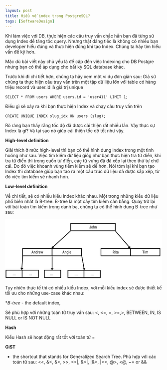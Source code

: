 ```yaml
---
layout: post
title: Hiểu về index trong PostgreSQL?
tags: [SoftwareDesign]
---
```


Khi làm việc với DB, thực hiện các câu truy vấn chắc hẳn bạn đã từng sử dụng Index để tăng tốc query. Nhưng thật đáng tiếc là
không có nhiều bạn developer hiểu đúng và thực hiện đúng khi tạo Index. Chúng ta hãy tìm hiểu vấn đề kỹ hơn.

Mặc dù bài viết này chủ yếu là đề cập đến việc Indexing cho DB Postgre nhưng bạn có thể áp dụng cho bất kỳ SQL database khác.

Trước khi đi chi tiết hơn, chúng ta hãy xem một ví dụ đơn giản sau: 
Giả sử chúng ta thực hiện câu truy vấn trên một tập dữ liệu lớn với table có hàng triệu record và user.id là giá trị unique
```
SELECT * FROM users WHERE users.id = 'user411' LIMIT 1;
```
Điều gì sẽ xảy ra khi bạn thực hiện Index và chạy câu truy vấn trên

```
CREATE UNIQUE INDEX slug_idx ON users (slug);
```
Rõ ràng bạn thấy rằng tốc độ đã được cải thiện rất nhiều lần. Vậy thực sự Index là gì? Và tại sao nó giúp cải thiện tốc dộ tốt như vậy.

**High-level definition**

Giải thích ở mức high-level thì bạn có thể hình dung index trong một tình huống như sau. Việc tìm kiếm dữ liệu giốg như bạn thực hiện tra từ điển, khi tra từ điển thì trong cuốn từ điển, các từ vựng đã đã xếp lại theo thứ tự chữ cái. Do đó việc khoanh vùng tiếm kiếm sẽ dễ hơn. Nói tóm lại khi bạn tạo Index thì database giúp bạn tạo ra một cấu trúc dữ liệu đã được sắp xếp, từ đó việc tìm kiếm sẽ nhanh hơn.

**Low-level definition**

Về chi tiết, sẽ có nhiều kiểu Index khác nhau. Một trong những kiểu dữ liệu phổ biến nhất là B-tree.
B-tree là một cây tìm kiếm cân bằng. Quay trở lại với bài toán tìm kiếm trong danh bạ, chúng ta có thể hình dung B-tree như sau: 

![Btree_contacts](/img/B-tree.png "B-tree contacts")

Tuy nhiên thực tế thì có nhiều kiểu Index, vơi mỗi kiểu index sẽ được thiết kế tối ưu cho những use-case khác nhau:

**B-tree* - the default index, 

Sẽ phù hợp với những toán tử truy vấn sau: <, <=, =, >=,>, BETWEEN, IN, IS NULL or IS NOT NULL

**Hash**

Kiểu Hash sẽ hoạt động rất tốt với toán tử  =


**GiST** 
- the shortcut that stands for Generalized Search Tree. Phù hợp với các toán tử sau: <<, &<, &>, >>, <<|, &<|, |&>, |>>, @>, <@, ~= or &&

